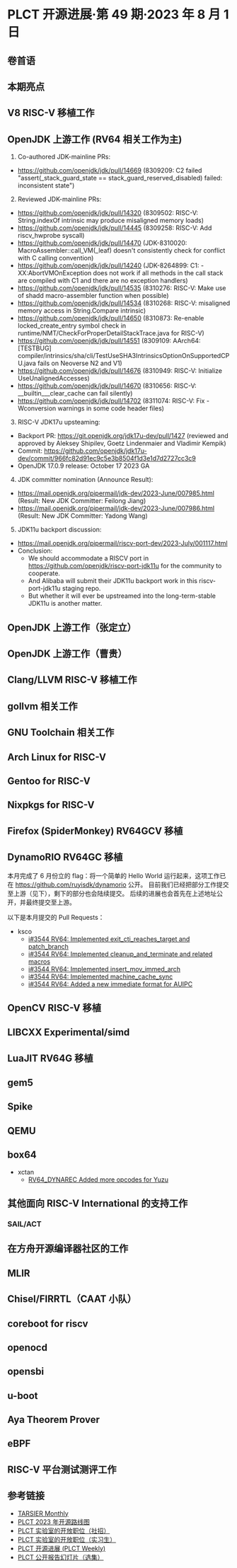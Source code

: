 # PLCT 开源进展·第 49 期·2023 年 8 月 1 日

## 卷首语

## 本期亮点

## V8 RISC-V 移植工作

## OpenJDK 上游工作 (RV64 相关工作为主)
1. Co-authored JDK-mainline PRs:
- https://github.com/openjdk/jdk/pull/14669 (8309209: C2 failed "assert(_stack_guard_state == stack_guard_reserved_disabled) failed: inconsistent state")

2. Reviewed JDK-mainline PRs:
- https://github.com/openjdk/jdk/pull/14320 (8309502: RISC-V: String.indexOf intrinsic may produce misaligned memory loads)
- https://github.com/openjdk/jdk/pull/14445 (8309258: RISC-V: Add riscv_hwprobe syscall)
- https://github.com/openjdk/jdk/pull/14470 (JDK-8310020: MacroAssembler::call_VM(_leaf) doesn't consistently check for conflict with C calling convention)
- https://github.com/openjdk/jdk/pull/14240 (JDK-8264899: C1: -XX:AbortVMOnException does not work if all methods in the call stack are compiled with C1 and there are no exception handlers)
- https://github.com/openjdk/jdk/pull/14535 (8310276: RISC-V: Make use of shadd macro-assembler function when possible)
- https://github.com/openjdk/jdk/pull/14534 (8310268: RISC-V: misaligned memory access in String.Compare intrinsic)
- https://github.com/openjdk/jdk/pull/14650 (8310873: Re-enable locked_create_entry symbol check in runtime/NMT/CheckForProperDetailStackTrace.java for RISC-V)
- https://github.com/openjdk/jdk/pull/14551 (8309109: AArch64: [TESTBUG] compiler/intrinsics/sha/cli/TestUseSHA3IntrinsicsOptionOnSupportedCPU.java fails on Neoverse N2 and V1)
- https://github.com/openjdk/jdk/pull/14676 (8310949: RISC-V: Initialize UseUnalignedAccesses)
- https://github.com/openjdk/jdk/pull/14670 (8310656: RISC-V: __builtin___clear_cache can fail silently)
- https://github.com/openjdk/jdk/pull/14702 (8311074: RISC-V: Fix -Wconversion warnings in some code header files)

3. RISC-V JDK17u upsteaming:
- Backport PR: https://git.openjdk.org/jdk17u-dev/pull/1427 (reviewed and approved by Aleksey Shipilev, Goetz Lindenmaier and Vladimir Kempik)
- Commit: https://github.com/openjdk/jdk17u-dev/commit/966fc82d91ec9c5e3b8504f1d3e1d7d2727cc3c9
- OpenJDK 17.0.9 release: October 17 2023 GA

4. JDK committer nomination (Announce Result):
- https://mail.openjdk.org/pipermail/jdk-dev/2023-June/007985.html (Result: New JDK Committer: Feilong Jiang)
- https://mail.openjdk.org/pipermail/jdk-dev/2023-June/007986.html (Result: New JDK Committer: Yadong Wang)

5. JDK11u backport discussion:
- https://mail.openjdk.org/pipermail/riscv-port-dev/2023-July/001117.html
- Conclusion:
  - We should accommodate a RISCV port in https://github.com/openjdk/riscv-port-jdk11u for the community to cooperate.
  - And Alibaba will submit their JDK11u backport work in this riscv-port-jdk11u staging repo.
  - But whether it will ever be upstreamed into the long-term-stable JDK11u is another matter.

## OpenJDK 上游工作（张定立）

## OpenJDK 上游工作（曹贵）

## Clang/LLVM RISC-V 移植工作

## gollvm 相关工作

## GNU Toolchain 相关工作

## Arch Linux for RISC-V

## Gentoo for RISC-V

## Nixpkgs for RISC-V

## Firefox (SpiderMonkey) RV64GCV 移植

## DynamoRIO RV64GC 移植

本月完成了 6 月份立的 flag：将一个简单的 Hello World 运行起来，这项工作已在 https://github.com/ruyisdk/dynamorio 公开。
目前我们已经把部分工作提交至上游（见下），剩下的部分也会陆续提交。
后续的进展也会首先在上述地址公开，并最终提交至上游。

以下是本月提交的 Pull Requests：

- ksco
    - [i#3544 RV64: Implemented exit_cti_reaches_target and patch_branch](https://github.com/DynamoRIO/dynamorio/pull/6224)
    - [i#3544 RV64: Implemented cleanup_and_terminate and related macros](https://github.com/DynamoRIO/dynamorio/pull/6223)
    - [i#3544 RV64: Implemented insert_mov_immed_arch](https://github.com/DynamoRIO/dynamorio/pull/6210)
    - [i#3544 RV64: Implemented machine_cache_sync](https://github.com/DynamoRIO/dynamorio/pull/6209)
    - [i#3544 RV64: Added a new immediate format for AUIPC](https://github.com/DynamoRIO/dynamorio/pull/6208)

## OpenCV RISC-V 移植

## LIBCXX Experimental/simd

## LuaJIT RV64G 移植

## gem5

## Spike

## QEMU

## box64

- xctan
    - [RV64_DYNAREC Added more opcodes for Yuzu](https://github.com/ptitSeb/box64/pull/911)

## 其他面向 RISC-V International 的支持工作

### SAIL/ACT

## 在方舟开源编译器社区的工作

## MLIR

## Chisel/FIRRTL（CAAT 小队）

## coreboot for riscv

## openocd

## opensbi

## u-boot

## Aya Theorem Prover

## eBPF

## RISC-V 平台测试测评工作

## 参考链接

- [TARSIER Monthly](https://github.com/isrc-cas/tarsier-monthly)
- [PLCT 2023 年开源路线图](https://github.com/plctlab/PLCT-Weekly/blob/master/PLCT-Roadmap-2023.md)
- [PLCT 实验室的开放职位（社招）](https://github.com/plctlab/PLCT-Weekly/blob/master/Jobs.md)
- [PLCT 实验室的开放职位（实习生）](https://github.com/plctlab/weloveinterns/blob/master/open-internships.md)
- [PLCT 开源进展 (PLCT Weekly)](https://github.com/isrc-cas/PLCT-Weekly)
- [PLCT 公开报告幻灯片（选集）](https://github.com/isrc-cas/PLCT-Open-Reports)
